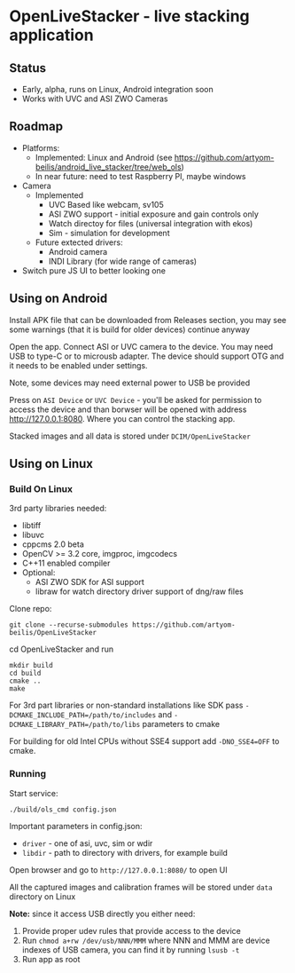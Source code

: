 # OpenLiveStacker - live stacking application

## Status

- Early, alpha, runs on Linux, Android integration soon
- Works with UVC and ASI ZWO Cameras

## Roadmap

- Platforms:
    - Implemented: Linux and  Android (see <https://github.com/artyom-beilis/android_live_stacker/tree/web_ols>)
    - In near future: need to test Raspberry PI, maybe windows
- Camera
    - Implemented
        - UVC Based like webcam, sv105
        - ASI ZWO support - initial exposure and gain controls only
        - Watch directoy for files (universal integration with ekos)
        - Sim - simulation for development
    - Future extected drivers:
        - Android camera
        - INDI Library (for wide range of cameras)
- Switch pure JS UI to better looking one

## Using on Android

Install APK file that can be downloaded from Releases section, you may see some warnings (that it is build for older devices) continue anyway

Open the app. Connect ASI or UVC camera to the device. You may need USB to type-C or to microusb adapter. The device should support OTG and it needs to be enabled under settings.

Note, some devices may need external power to USB be provided

Press on `ASI Device` or `UVC Device` - you'll be asked for permission to access the device and than borwser will be opened with address <http://127.0.0.1:8080>. Where you can control the stacking app.

Stacked images and all data is stored under `DCIM/OpenLiveStacker` 

## Using on Linux

### Build On Linux

3rd party libraries needed:

- libtiff
- libuvc 
- cppcms 2.0 beta
- OpenCV >= 3.2 core, imgproc, imgcodecs
- C++11 enabled compiler
- Optional:
    - ASI ZWO SDK for ASI support
    - libraw for watch directory driver support of dng/raw files

Clone repo:

    git clone --recurse-submodules https://github.com/artyom-beilis/OpenLiveStacker

cd OpenLiveStacker and run

    mkdir build
    cd build
    cmake ..
    make
    
For 3rd part libraries or non-standard installations like SDK pass `-DCMAKE_INCLUDE_PATH=/path/to/includes` and `-DCMAKE_LIBRARY_PATH=/path/to/libs` parameters to cmake

For building for old Intel CPUs without SSE4 support add `-DNO_SSE4=OFF` to cmake.

### Running

Start service:

    ./build/ols_cmd config.json

Important parameters in config.json:

- `driver` - one of asi, uvc, sim or wdir 
- `libdir` - path to directory with drivers, for example build

Open browser and go to `http://127.0.0.1:8080/` to open UI

All the captured images and calibration frames will be stored under `data` directory on Linux

**Note:** since it access USB directly you either need:

1. Provide proper udev rules that provide access to the device
2. Run `chmod a+rw /dev/usb/NNN/MMM` where NNN and MMM are device indexes of USB camera, you can find it by running `lsusb -t`
3. Run app as root



